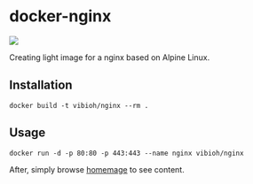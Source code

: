 # docker-nginx

[![](https://badge.imagelayers.io/vibioh/nginx:latest.svg)](https://imagelayers.io/?images=vibioh/nginx:latest 'Get your own badge on imagelayers.io')

Creating light image for a nginx based on Alpine Linux.

## Installation

`docker build -t vibioh/nginx --rm .`

## Usage

`docker run -d -p 80:80 -p 443:443 --name nginx vibioh/nginx`

After, simply browse [homemage](http://localhost/) to see content.